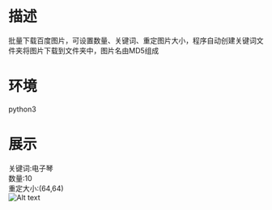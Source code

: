 # 描述
批量下载百度图片，可设置数量、关键词、重定图片大小，程序自动创建关键词文件夹将图片下载到文件夹中，图片名由MD5组成
# 环境 
python3
# 展示
关键词:电子琴  
数量:10  
重定大小:(64,64)  
![Alt text](https://github.com/LiuChen-China/PythonFunction/blob/master/BaiduImageDownload/example.png)
